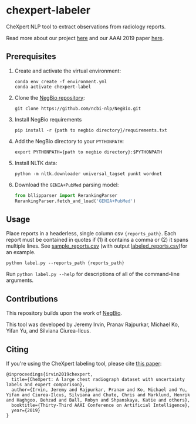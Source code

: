 # chexpert-labeler
CheXpert NLP tool to extract observations from radiology reports.

Read more about our project [here](https://stanfordmlgroup.github.io/competitions/chexpert/) and our AAAI 2019 paper [here](https://arxiv.org/abs/1901.07031).

## Prerequisites
1. Create and activate the virtual environment:
    
    ```Shell
    conda env create -f environment.yml
    conda activate chexpert-label
    ```

2. Clone the [NegBio repository](https://github.com/ncbi-nlp/NegBio):

    ```Shell
    git clone https://github.com/ncbi-nlp/NegBio.git
    ```

3. Install NegBio requirements

    ```Shell
    pip install -r {path to negbio directory}/requirements.txt
    ```

4. Add the NegBio directory to your `PYTHONPATH`:
    
    ```Shell
    export PYTHONPATH={path to negbio directory}:$PYTHONPATH
    ```

5. Install NLTK data:
    
    ```Shell
    python -m nltk.downloader universal_tagset punkt wordnet
    ```

6. Download the `GENIA+PubMed` parsing model:

    ```python
    from bllipparser import RerankingParser
    RerankingParser.fetch_and_load('GENIA+PubMed')
    ```

## Usage
Place reports in a headerless, single column csv `{reports_path}`. Each report must be contained in quotes if (1) it contains a comma or (2) it spans multiple lines. See [sample_reports.csv](https://raw.githubusercontent.com/stanfordmlgroup/chexpert-labeler/master/sample_reports.csv) (with output [labeled_reports.csv](https://raw.githubusercontent.com/stanfordmlgroup/chexpert-labeler/master/labeled_reports.csv))for an example.

```Shell
python label.py --reports_path {reports_path}
```

Run `python label.py --help` for descriptions of all of the command-line arguments.

## Contributions
This repository builds upon the work of [NegBio](https://negbio.readthedocs.io/en/latest/).

This tool was developed by Jeremy Irvin, Pranav Rajpurkar, Michael Ko, Yifan Yu, and Silviana Ciurea-Ilcus.

## Citing
If you're using the CheXpert labeling tool, please cite [this paper](https://arxiv.org/abs/1901.07031):

```
@inproceedings{irvin2019chexpert,
  title={CheXpert: A large chest radiograph dataset with uncertainty labels and expert comparison},
  author={Irvin, Jeremy and Rajpurkar, Pranav and Ko, Michael and Yu, Yifan and Ciurea-Ilcus, Silviana and Chute, Chris and Marklund, Henrik and Haghgoo, Behzad and Ball, Robyn and Shpanskaya, Katie and others},
  booktitle={Thirty-Third AAAI Conference on Artificial Intelligence},
  year={2019}
}
```
